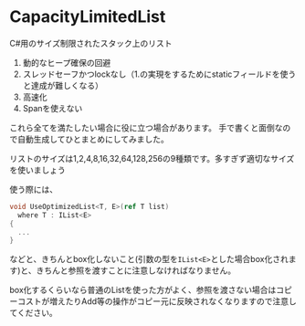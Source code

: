 # CapacityLimitedList
C#用のサイズ制限されたスタック上のリスト

1. 動的なヒープ確保の回避
2. スレッドセーフかつlockなし（1.の実現をするためにstaticフィールドを使うと達成が難しくなる）
3. 高速化
4. Spanを使えない

これら全てを満たしたい場合に役に立つ場合があります。
手で書くと面倒なので自動生成してひとまとめにしてみました。

リストのサイズは1,2,4,8,16,32,64,128,256の9種類です。多すぎず適切なサイズを使いましょう

使う際には、
```C#
void UseOptimizedList<T, E>(ref T list)
  where T : IList<E>
{
  ...
}
```
などと、きちんとbox化しないこと(引数の型を`IList<E>`とした場合box化されます)と、きちんと参照を渡すことに注意しなければなりません。

box化するくらいなら普通のListを使った方がよく、参照を渡さない場合はコピーコストが増えたりAdd等の操作がコピー元に反映されなくなりますので注意してください。
